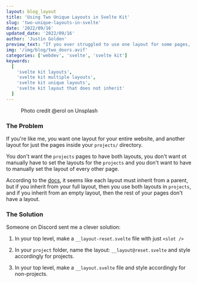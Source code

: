 ```yaml
---
layout: blog_layout
title: 'Using Two Unique Layouts in Svelte Kit'
slug: 'two-unique-layouts-in-svelte'
date: '2022/09/16'
updated_date: '2022/09/16'
author: 'Justin Golden'
preview_text: "If you ever struggled to use one layout for some pages, and another layout that doesn't inherit from the base layout, read on."
img: '/img/blog/two_doors.avif'
categories: ['webdev', 'svelte', 'svelte kit']
keywords:
  [
    'svelte kit layouts',
    'svelte kit multiple layouts',
    'svelte kit unique layouts',
    'svelte kit layout that does not inherit'
  ]
---
```


<figure>
  <picture>
    <source type="image/avif" srcset="/img/blog/two_doors.avif" alt="">
    <img src="/img/blog/two_doors.jpg" alt="">
  </picture>
  <figcaption>Photo credit @erol on Unsplash</figcaption>
</figure>

### The Problem

If you're like me, you want one layout for your entire website, and another layout for just the pages inside your `projects/` directory.

You don't want the `projects` pages to have both layouts, you don't want ot manually have to set the layouts for the `projects` and you don't want to have to manually set the layout of every other page.

According to the [docs](https://kit.svelte.dev/docs/layouts), it seems like each layout must inherit from a parent, but if you inherit from your full layout, then you use both layouts in `projects`, and if you inherit from an empty layout, then the rest of your pages don't have a layout.

### The Solution

Someone on Discord sent me a clever solution:

1. In your top level, make a `__layout-reset.svelte` file with just `<slot />`

2. In your `project` folder, name the layout: `__layout@reset.svelte` and style accordingly for projects.

3. In your top level, make a `__layout.svelte` file and style accordingly for non-projects.
